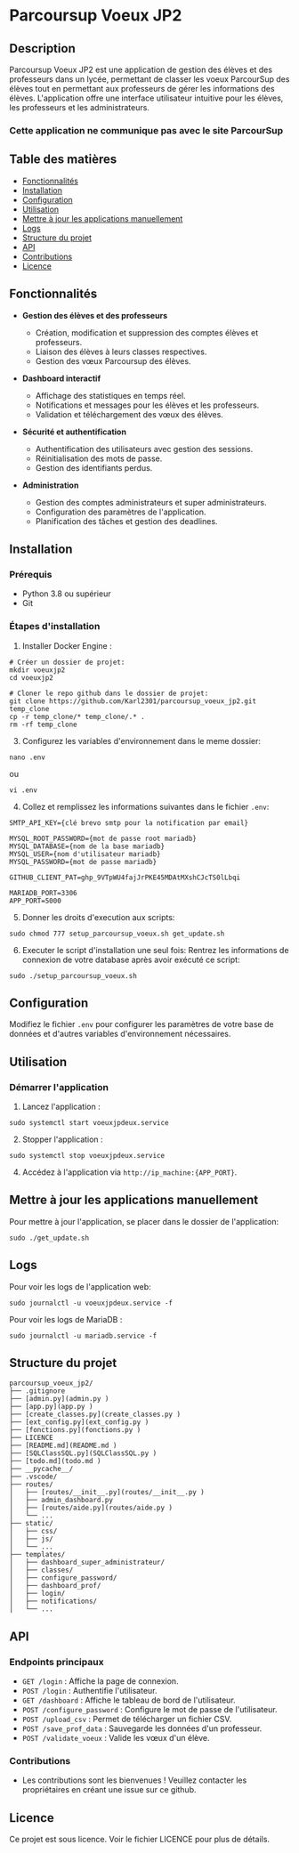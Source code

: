 # Parcoursup Voeux JP2

## Description

Parcoursup Voeux JP2 est une application de gestion des élèves et des professeurs dans un lycée, permettant de classer les voeux ParcourSup des élèves tout en permettant aux professeurs de gérer les informations des élèves. L'application offre une interface utilisateur intuitive pour les élèves, les professeurs et les administrateurs.

### Cette application ne communique pas avec le site ParcourSup

## Table des matières

- [Fonctionnalités](#fonctionnalités)
- [Installation](#installation)
- [Configuration](#configuration)
- [Utilisation](#utilisation)
- [Mettre à jour les applications manuellement](#Mettre-à-jour-les-applications-manuellement)
- [Logs](#logs)
- [Structure du projet](#structure-du-projet)
- [API](#api)
- [Contributions](#contributions)
- [Licence](#licence)

## Fonctionnalités

- **Gestion des élèves et des professeurs**
  - Création, modification et suppression des comptes élèves et professeurs.
  - Liaison des élèves à leurs classes respectives.
  - Gestion des vœux Parcoursup des élèves.

- **Dashboard interactif**
  - Affichage des statistiques en temps réel.
  - Notifications et messages pour les élèves et les professeurs.
  - Validation et téléchargement des vœux des élèves.

- **Sécurité et authentification**
  - Authentification des utilisateurs avec gestion des sessions.
  - Réinitialisation des mots de passe.
  - Gestion des identifiants perdus.

- **Administration**
  - Gestion des comptes administrateurs et super administrateurs.
  - Configuration des paramètres de l'application.
  - Planification des tâches et gestion des deadlines.

## Installation

### Prérequis

- Python 3.8 ou supérieur
- Git

### Étapes d'installation

1. Installer Docker Engine :
   
```
# Créer un dossier de projet:
mkdir voeuxjp2
cd voeuxjp2

# Cloner le repo github dans le dossier de projet:
git clone https://github.com/Karl2301/parcoursup_voeux_jp2.git temp_clone
cp -r temp_clone/* temp_clone/.* .
rm -rf temp_clone
```

3. Configurez les variables d'environnement dans le meme dossier:

```
nano .env
```
ou
```
vi .env
```

4. Collez et remplissez les informations suivantes dans le fichier `.env`:

```
SMTP_API_KEY={clé brevo smtp pour la notification par email}

MYSQL_ROOT_PASSWORD={mot de passe root mariadb}
MYSQL_DATABASE={nom de la base mariadb}
MYSQL_USER={nom d'utilisateur mariadb}
MYSQL_PASSWORD={mot de passe mariadb}

GITHUB_CLIENT_PAT=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

MARIADB_PORT=3306
APP_PORT=5000
```

5. Donner les droits d'execution aux scripts:
```
sudo chmod 777 setup_parcoursup_voeux.sh get_update.sh
```

6. Executer le script d'installation une seul fois:
   Rentrez les informations de connexion de votre database après avoir exécuté ce script:
```
sudo ./setup_parcoursup_voeux.sh
```

## Configuration

Modifiez le fichier `.env` pour configurer les paramètres de votre base de données et d'autres variables d'environnement nécessaires.

## Utilisation

### Démarrer l'application

1. Lancez l'application :

```
sudo systemctl start voeuxjpdeux.service
```

2. Stopper l'application :

```
sudo systemctl stop voeuxjpdeux.service
```



4. Accédez à l'application via `http://ip_machine:{APP_PORT}`.

## Mettre à jour les applications manuellement

Pour mettre à jour l'application, se placer dans le dossier de l'application:

```
sudo ./get_update.sh
```

## Logs

Pour voir les logs de l'application web:

```
sudo journalctl -u voeuxjpdeux.service -f
```

Pour voir les logs de MariaDB :

```
sudo journalctl -u mariadb.service -f
```


## Structure du projet

```
parcoursup_voeux_jp2/
├── .gitignore
├── [admin.py](admin.py )
├── [app.py](app.py )
├── [create_classes.py](create_classes.py )
├── [ext_config.py](ext_config.py )
├── [fonctions.py](fonctions.py )
├── LICENCE
├── [README.md](README.md )
├── [SQLClassSQL.py](SQLClassSQL.py )
├── [todo.md](todo.md )
├── __pycache__/
├── .vscode/
├── routes/
│   ├── [routes/__init__.py](routes/__init__.py )
│   ├── admin_dashboard.py
│   ├── [routes/aide.py](routes/aide.py )
│   └── ...
├── static/
│   ├── css/
│   ├── js/
│   └── ...
├── templates/
│   ├── dashboard_super_administrateur/
│   ├── classes/
│   ├── configure_password/
│   ├── dashboard_prof/
│   ├── login/
│   ├── notifications/
│   └── ...
```

## API

### Endpoints principaux
- `GET /login` : Affiche la page de connexion.
- `POST /login` : Authentifie l'utilisateur.
- `GET /dashboard` : Affiche le tableau de bord de l'utilisateur.
- `POST /configure_password` : Configure le mot de passe de l'utilisateur.
- `POST /upload_csv` : Permet de télécharger un fichier CSV.
- `POST /save_prof_data` : Sauvegarde les données d'un professeur.
- `POST /validate_voeux` : Valide les vœux d'un élève.


### Contributions
- Les contributions sont les bienvenues ! Veuillez contacter les propriétaires en créant une issue sur ce github.

## Licence
Ce projet est sous licence. Voir le fichier LICENCE pour plus de détails.

